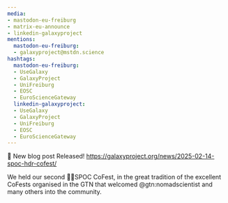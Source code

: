 ```yaml
---
media:
- mastodon-eu-freiburg
- matrix-eu-announce
- linkedin-galaxyproject
mentions:
  mastodon-eu-freiburg:
  - galaxyproject@mstdn.science
hashtags:
  mastodon-eu-freiburg:
  - UseGalaxy
  - GalaxyProject
  - UniFreiburg
  - EOSC
  - EuroScienceGateway
  linkedin-galaxyproject:
  - UseGalaxy
  - GalaxyProject
  - UniFreiburg
  - EOSC
  - EuroScienceGateway
---
```

📝 New blog post Released!
https://galaxyproject.org/news/2025-02-14-spoc-hdr-cofest/

We held our second 🖖🏾SPOC CoFest, in the great tradition of the excellent CoFests organised in the GTN that welcomed @gtn:nomadscientist and many others into the community.